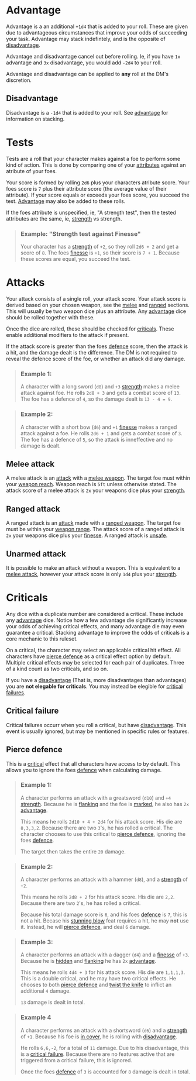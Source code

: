 # Advantage

Advantage is a an additional `+1d4` that is added to your roll. These are given due to advantageous circumstances that improve your odds of succeeding your task. Advantage may stack indefintely, and is the opposite of [disadvantage](#disadvantage).

Advantage and disadvantage cancel out before rolling. Ie, if you have `1x` advantage and `3x` disadvantage, you would add `-2d4` to your roll.

Advantage and disadvantage can be applied to **any** roll at the DM's discretion.

## Disadvantage

Disadvantage is a `-1d4` that is added to your roll. See [advantage](#advantage) for information on stacking.

# Tests

Tests are a roll that your character makes against a foe to perform some kind of action. This is done by comparing one of your [attributes](stats.md#attributes) against an atribute of your foes.

Your score is formed by rolling `2d6` plus your characters atribute score. Your foes score is `7` plus their attribute score (the average value of their attribute). If your score equals or exceeds your foes score, you succeed the test. [Advantage](#advantage) may also be added to these rolls.

If the foes attribute is unspecified, ie, "A strength test", then the tested attributes are the same, ie, [strength](stats.md#strength) vs strength.

> ### Example: "Strength test against Finesse"
> Your character has a [strength](stats.md#strength) of `+2`, so they roll `2d6 + 2` and get a score of `8`. The foes [finesse](stats.md#finesse) is `+1`, so their score is `7 + 1`. Because these scores are equal, you succeed the test.

# Attacks

Your attack consists of a single roll, your attack score. Your attack score is derived based on your chosen weapon, see the [melee](#melee-attack) and [ranged](#ranged-attack) sections. This will usually be two weapon dice plus an attribute. Any [advantage](#advantage) dice should be rolled together with these.

Once the dice are rolled, these should be checked for [criticals](#criticals). These enable additional modifiers to the attack if present.

If the attack score is greater than the foes [defence](stats.md#defence) score, then the attack is a hit, and the damage dealt is the difference. The DM is not required to reveal the defence score of the foe, or whether an attack did any damage.

> ### Example 1:
> A character with a long sword (`d8`) and `+3` [strength](stats.md#strength) makes a melee attack against foe. He rolls `2d8 + 3` and gets a combat score of `13`. The foe has a defence of `4`, so the damage dealt is `13 - 4 = 9`.

> ### Example 2:
> A character with a short bow (`d6`) and `+1` [finesse](stats.md#finesse) makes a ranged attack against a foe. He rolls `2d6 + 1` and gets a combat score of `3`. The foe has a defence of `5`, so the attack is inneffective and no damage is dealt.

## Melee attack

A melee attack is an [attack](#attacks) with a [melee weapon](weapons.md#melee-weapons). The target foe must within your [weapon reach](weapons.md#weapon-reach). Weapon reach is `5ft` unless otherwise stated. The attack score of a melee attack is `2x` your weapons dice plus your [strength](stats.md#strength).

## Ranged attack

A ranged attack is an [attack](#attacks) made with a [ranged weapon](weapons.md#ranged-weapons). The target foe must be within your [weapon range](weapons.md#weapon-range). The attack score of a ranged attack is `2x` your weapons dice plus your [finesse](stats.md#finesse). A ranged attack is [unsafe](actions.md#unsafe-action).

## Unarmed attack

It is possible to make an attack without a weapon. This is equivalent to a [melee attack](#melee-attack), however your attack score is only `1d4` plus your [strength](stats.md#strength).


# Criticals

Any dice with a duplicate number are considered a critical. These include any [advantage](#advantage) dice. Notice how a few advantage die significantly increase your odds of achieving critical effects, and many advantage die may even guarantee a critical. Stacking advantage to improve the odds of criticals is a core mechanic to this ruleset.

On a critical, the character may select an applicable critical hit effect. All characters have [pierce defence](#pierce-defence) as a critical effect option by default. Multiple critical effects may be selected for each pair of duplicates. Three of a kind count as two criticals, and so on.

If you have a [disadvantage](#disadvantage) (That is, more disadvantages than advantages) you are **not elegable for criticals**. You may instead be elegible for [critical failures](#critical-failure).

## Critical failure

Critical failures occurr when you roll a critical, but have [disadvantage](#disadvantage). This event is usually ignored, but may be mentioned in specific rules or features.

## Pierce defence

This is a [critical](#criticals) effect that all characters have access to by default. This allows you to ignore the foes [defence](stats.md#defence) when calculating damage.

> ### Example 1:
>
> A character performs an attack with a greatsword (`d10`) and `+4` [strength](stats.md#strength). Because he is [flanking](statuses.md#flanking) and the foe is [marked](statuses.md#marked), he also has `2x` [advantage](#advantage).
>
> This means he rolls `2d10 + 4 + 2d4` for his attack score. His die are `8,3,3,2`. Because there are two `3`'s, he has rolled a critical. The character chooses to use this critical to [pierce defence](#pierce-defence), ignoring the foes [defence](stats.md#defence).
>
> The target then takes the entire `20` damage.

> ### Example 2:
>
> A character performs an attack with a hammer (`d8`), and a [strength](stats.md#strength) of `+2`.
>
> This means he rolls `2d8 + 2` for his attack score. His die are `2,2`. Because there are two `2`'s, he has rolled a critical.
>
> Because his total damage score is `6`, and his foes [defence](stats.md#defence) is `7`, this is not a hit. Becase his [stunning blow](feats.md#stunning-blow) feat requires a hit, he may **not** use it. Instead, he will [pierce defence](#pierce-defence), and deal `6` damage.

> ### Example 3:
>
> A character performs an attack with a dagger (`d4`) and a [finesse](stats.md#finesse) of `+3`. Because he is [hidden](statuses.md#hidden) and [flanking](statuses.md#flanking) he has `2x` [advantage](#advantage).
>
> This means he rolls `4d4 + 3` for his attack score. His die are `1,1,1,3`. This is a double critical, and he may have two critical effects. He chooses to both [pierce defence](#pierce-defence) and [twist the knife](feats.md#twist-the-knife) to inflict an additional `4` damage.
>
> `13` damage is dealt in total.

> ### Example 4
>
> A character performs an attack with a shortsword (`d6`) and a [strength](stats.md#strength) of `+1`. Because his foe is [in cover](statuses.md#in-cover), he is rolling with [disadvantage](#disadvantage).
>
> He rolls `6,6,-2`, for a total of `11` damage. Due to his disadvantage, this is a [critical failure](#critical-failure). Because there are no features active that are triggered from a critical failure, this is ignored.
>
> Once the foes [defence](stats.md#defence) of `3` is accounted for `8` damage is dealt in total.

